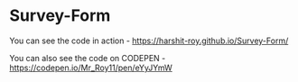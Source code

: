 # Survey-Form
You can see the code in action - https://harshit-roy.github.io/Survey-Form/

You can also see the code on CODEPEN - https://codepen.io/Mr_Roy11/pen/eYyJYmW

